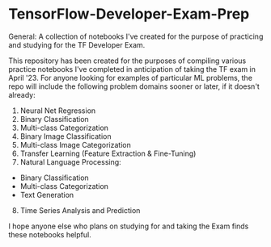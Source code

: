 # TensorFlow-Developer-Exam-Prep

General: A collection of notebooks I've created for the purpose of practicing  and studying for the TF Developer Exam.

This repository has been created for the purposes of compiling various practice notebooks I've completed in anticipation of taking the TF exam in April '23. For anyone looking for examples of particular ML problems, the repo will include the following problem domains sooner or later, if it doesn't already:

1. Neural Net Regression
2. Binary Classification
3. Multi-class Categorization
4. Binary Image Classification
5. Multi-class Image Categorization
6. Transfer Learning (Feature Extraction & Fine-Tuning)
7. Natural Language Processing:
  - Binary Classification
  - Multi-class Categorization
  - Text Generation
8. Time Series Analysis and Prediction

I hope anyone else who plans on studying for and taking the Exam finds these notebooks helpful.
